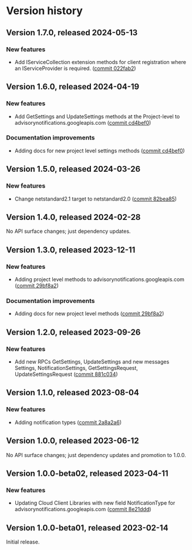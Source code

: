 # Version history

## Version 1.7.0, released 2024-05-13

### New features

- Add IServiceCollection extension methods for client registration where an IServiceProvider is required. ([commit 022fab2](https://github.com/googleapis/google-cloud-dotnet/commit/022fab203f28fb9c608972af7f8b83f571ae5694))

## Version 1.6.0, released 2024-04-19

### New features

- Add GetSettings and UpdateSettings methods at the Project-level to advisorynotifications.googleapis.com ([commit cd4bef0](https://github.com/googleapis/google-cloud-dotnet/commit/cd4bef0c7b9994dd3e3b0291e9ed566f4d9019c5))

### Documentation improvements

- Adding docs for new project level settings methods ([commit cd4bef0](https://github.com/googleapis/google-cloud-dotnet/commit/cd4bef0c7b9994dd3e3b0291e9ed566f4d9019c5))

## Version 1.5.0, released 2024-03-26

### New features

- Change netstandard2.1 target to netstandard2.0 ([commit 82bea85](https://github.com/googleapis/google-cloud-dotnet/commit/82bea850661975b9750ac30753528cc9d2e05240))

## Version 1.4.0, released 2024-02-28

No API surface changes; just dependency updates.

## Version 1.3.0, released 2023-12-11

### New features

- Adding project level methods to advisorynotifications.googleapis.com ([commit 29bf8a2](https://github.com/googleapis/google-cloud-dotnet/commit/29bf8a20cc122f75ffc064bb58b26447bf408b91))

### Documentation improvements

- Adding docs for new project level methods ([commit 29bf8a2](https://github.com/googleapis/google-cloud-dotnet/commit/29bf8a20cc122f75ffc064bb58b26447bf408b91))

## Version 1.2.0, released 2023-09-26

### New features

- Add new RPCs GetSettings, UpdateSettings and new messages Settings, NotificationSettings, GetSettingsRequest, UpdateSettingsRequest ([commit 881c034](https://github.com/googleapis/google-cloud-dotnet/commit/881c034c42c222894a705b52fb99d42cbe956327))

## Version 1.1.0, released 2023-08-04

### New features

- Adding notification types ([commit 2a8a2a6](https://github.com/googleapis/google-cloud-dotnet/commit/2a8a2a66470a14a906c8d56d3ab2544fe279ceba))

## Version 1.0.0, released 2023-06-12

No API surface changes; just dependency updates and promotion to 1.0.0.

## Version 1.0.0-beta02, released 2023-04-11

### New features

- Updating Cloud Client Libraries with new field NotificationType for advisorynotifications.googleapis.com ([commit 8e21ddd](https://github.com/googleapis/google-cloud-dotnet/commit/8e21ddd0331e891b499e4d4d14b24bddc63e05c3))

## Version 1.0.0-beta01, released 2023-02-14

Initial release.
